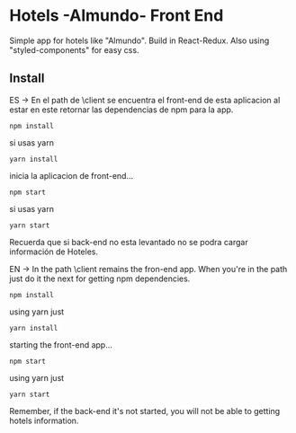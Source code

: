 # Hotels -Almundo- Front End

Simple app for hotels like "Almundo". Build in React-Redux.
Also using "styled-components" for easy css.

## Install

ES
-> En el path de \client se encuentra el front-end de esta aplicacion
al estar en este retornar las dependencias de npm para la app.

```console
npm install
```
si usas yarn
```console
yarn install
```

inicia la aplicacion de front-end...
```console
npm start
```
si usas yarn
```console
yarn start
```

Recuerda que si back-end no esta levantado no se podra cargar información de Hoteles.

EN
-> In the path \client remains the fron-end app.
When you're in the path just do it the next for getting npm dependencies.

```console
npm install
```
using yarn just
```console
yarn install
```

starting the front-end app...
```console
npm start
```
using yarn just
```console
yarn start
```

Remember, if the back-end it's not started, you will not be able to getting hotels information.